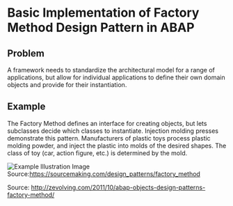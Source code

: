 # Basic Implementation of Factory Method Design Pattern in ABAP

## Problem 
A framework needs to standardize the architectural model for a range of applications, but allow for individual applications to define their own domain objects and provide for their instantiation.

## Example
The Factory Method defines an interface for creating objects, but lets subclasses decide which classes to instantiate. Injection molding presses demonstrate this pattern. Manufacturers of plastic toys process plastic molding powder, and inject the plastic into molds of the desired shapes. The class of toy (car, action figure, etc.) is determined by the mold.

![Example Illustration](https://sourcemaking.com/files/v2/content/patterns/Factory_Method_example1.png?id=d0c67568bc4fde15d494)
Image Source:https://sourcemaking.com/design_patterns/factory_method

Source: http://zevolving.com/2011/10/abap-objects-design-patterns-factory-method/
